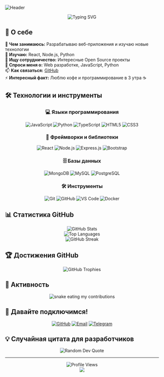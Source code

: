![Header](https://capsule-render.vercel.app/api?type=waving&color=gradient&height=200&section=header&text=Виталий&fontSize=50&fontAlignY=35&animation=twinkling&fontColor=gradient)

<div align="center">
  <img src="https://readme-typing-svg.herokuapp.com?font=Fira+Code&pause=1000&color=2196F3&center=true&vCenter=true&width=435&lines=Разработка+сайтов+и+приложений!;Комплексный+подход!;Оптимальные+решения!" alt="Typing SVG" />
</div>

## 🚀 О себе

🔭 **Чем занимаюсь:** Разрабатываю веб-приложения и изучаю новые технологии  
🌱 **Изучаю:** React, Node.js, Python  
👯 **Ищу сотрудничество:** Интересные Open Source проекты  
💬 **Спроси меня о:** Web разработке, JavaScript, Python  
📫 **Как связаться:** [GitHub](https://github.com/vitaluska123)  
⚡ **Интересный факт:** Люблю кофе и программирование в 3 утра ☕  

## 🛠️ Технологии и инструменты

<div align="center">
  
### 💻 Языки программирования
![JavaScript](https://img.shields.io/badge/-JavaScript-F7DF1E?style=for-the-badge&logo=javascript&logoColor=black)
![Python](https://img.shields.io/badge/-Python-3776AB?style=for-the-badge&logo=python&logoColor=white)
![TypeScript](https://img.shields.io/badge/-TypeScript-3178C6?style=for-the-badge&logo=typescript&logoColor=white)
![HTML5](https://img.shields.io/badge/-HTML5-E34F26?style=for-the-badge&logo=html5&logoColor=white)
![CSS3](https://img.shields.io/badge/-CSS3-1572B6?style=for-the-badge&logo=css3&logoColor=white)

### 🚀 Фреймворки и библиотеки
![React](https://img.shields.io/badge/-React-61DAFB?style=for-the-badge&logo=react&logoColor=black)
![Node.js](https://img.shields.io/badge/-Node.js-339933?style=for-the-badge&logo=node.js&logoColor=white)
![Express.js](https://img.shields.io/badge/-Express.js-000000?style=for-the-badge&logo=express&logoColor=white)
![Bootstrap](https://img.shields.io/badge/-Bootstrap-7952B3?style=for-the-badge&logo=bootstrap&logoColor=white)

### 🗄️ Базы данных
![MongoDB](https://img.shields.io/badge/-MongoDB-47A248?style=for-the-badge&logo=mongodb&logoColor=white)
![MySQL](https://img.shields.io/badge/-MySQL-4479A1?style=for-the-badge&logo=mysql&logoColor=white)
![PostgreSQL](https://img.shields.io/badge/-PostgreSQL-336791?style=for-the-badge&logo=postgresql&logoColor=white)

### 🛠️ Инструменты
![Git](https://img.shields.io/badge/-Git-F05032?style=for-the-badge&logo=git&logoColor=white)
![GitHub](https://img.shields.io/badge/-GitHub-181717?style=for-the-badge&logo=github&logoColor=white)
![VS Code](https://img.shields.io/badge/-VS%20Code-007ACC?style=for-the-badge&logo=visual-studio-code&logoColor=white)
![Docker](https://img.shields.io/badge/-Docker-2496ED?style=for-the-badge&logo=docker&logoColor=white)

</div>

## 📊 Статистика GitHub

<div align="center">
  <img src="https://github-readme-stats.vercel.app/api?username=vitaluska123&show_icons=true&theme=tokyonight&hide_border=true&count_private=true" alt="GitHub Stats" />
</div>

<div align="center">
  <img src="https://github-readme-stats.vercel.app/api/top-langs/?username=vitaluska123&theme=tokyonight&hide_border=true&include_all_commits=true&count_private=true&layout=compact" alt="Top Languages" />
</div>

<div align="center">
  <img src="https://github-readme-streak-stats.herokuapp.com/?user=vitaluska123&theme=tokyonight&hide_border=true" alt="GitHub Streak" />
</div>

## 🏆 Достижения GitHub

<div align="center">
  <img src="https://github-profile-trophy.vercel.app/?username=vitaluska123&theme=tokyonight&no-frame=true&no-bg=true&margin-w=4" alt="GitHub Trophies" />
</div>

## 🐍 Активность

<div align="center">
  <img alt="snake eating my contributions" src="https://raw.githubusercontent.com/vitaluska123/vitaluska123/output/github-contribution-grid-snake-dark.svg" />
</div>

## 🤝 Давайте подключимся!

<div align="center">
  
[![GitHub](https://img.shields.io/badge/-GitHub-181717?style=for-the-badge&logo=github&logoColor=white)](https://github.com/vitaluska123)
[![Email](https://img.shields.io/badge/-Email-D14836?style=for-the-badge&logo=gmail&logoColor=white)](mailto:vitalikudryashov295.228@gmail.com)
[![Telegram](https://img.shields.io/badge/-Telegram-2CA5E0?style=for-the-badge&logo=telegram&logoColor=white)](https://t.me/StrunderF)

</div>

## 💡 Случайная цитата для разработчиков

<div align="center">
  <img src="https://quotes-github-readme.vercel.app/api?type=horizontal&theme=tokyonight" alt="Random Dev Quote" />
</div>

---

<div align="center">
  <img src="https://komarev.com/ghpvc/?username=vitaluska123&label=Просмотры%20профиля&color=0e75b6&style=flat" alt="Profile Views" />
</div>

<div align="center">
  <img src="https://capsule-render.vercel.app/api?type=waving&color=gradient&height=100&section=footer" />
</div>
